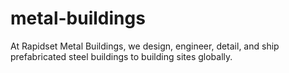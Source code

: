 # metal-buildings
At Rapidset Metal Buildings, we design, engineer, detail, and ship prefabricated steel buildings to building sites globally.
